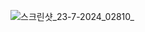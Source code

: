 ![스크린샷_23-7-2024_02810_](https://github.com/user-attachments/assets/d4e40465-9acd-467b-a6d1-fe4bce694158)
